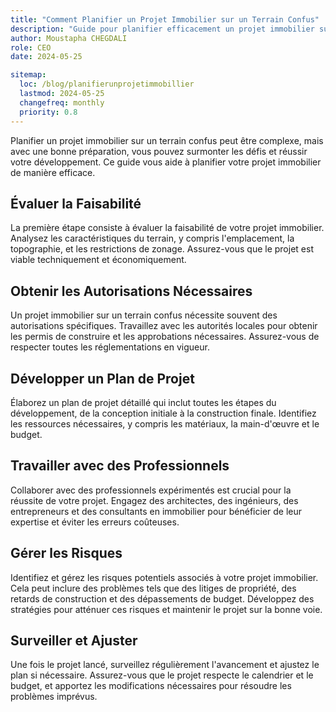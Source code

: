 ```yaml
---
title: "Comment Planifier un Projet Immobilier sur un Terrain Confus"
description: "Guide pour planifier efficacement un projet immobilier sur un terrain confus."
author: Moustapha CHEGDALI
role: CEO
date: 2024-05-25

sitemap:
  loc: /blog/planifierunprojetimmobillier
  lastmod: 2024-05-25
  changefreq: monthly
  priority: 0.8
---
```


Planifier un projet immobilier sur un terrain confus peut être complexe, mais avec une bonne préparation, vous pouvez surmonter les défis et réussir votre développement. Ce guide vous aide à planifier votre projet immobilier de manière efficace.

<!--more-->

## Évaluer la Faisabilité

La première étape consiste à évaluer la faisabilité de votre projet immobilier. Analysez les caractéristiques du terrain, y compris l'emplacement, la topographie, et les restrictions de zonage. Assurez-vous que le projet est viable techniquement et économiquement.

## Obtenir les Autorisations Nécessaires

Un projet immobilier sur un terrain confus nécessite souvent des autorisations spécifiques. Travaillez avec les autorités locales pour obtenir les permis de construire et les approbations nécessaires. Assurez-vous de respecter toutes les réglementations en vigueur.

## Développer un Plan de Projet

Élaborez un plan de projet détaillé qui inclut toutes les étapes du développement, de la conception initiale à la construction finale. Identifiez les ressources nécessaires, y compris les matériaux, la main-d'œuvre et le budget.

## Travailler avec des Professionnels

Collaborer avec des professionnels expérimentés est crucial pour la réussite de votre projet. Engagez des architectes, des ingénieurs, des entrepreneurs et des consultants en immobilier pour bénéficier de leur expertise et éviter les erreurs coûteuses.

## Gérer les Risques

Identifiez et gérez les risques potentiels associés à votre projet immobilier. Cela peut inclure des problèmes tels que des litiges de propriété, des retards de construction et des dépassements de budget. Développez des stratégies pour atténuer ces risques et maintenir le projet sur la bonne voie.

## Surveiller et Ajuster

Une fois le projet lancé, surveillez régulièrement l'avancement et ajustez le plan si nécessaire. Assurez-vous que le projet respecte le calendrier et le budget, et apportez les modifications nécessaires pour résoudre les problèmes imprévus.

